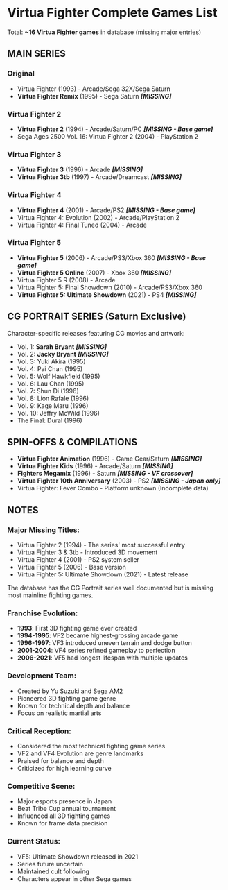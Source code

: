 # Virtua Fighter Complete Games List

Total: **~16 Virtua Fighter games** in database (missing major entries)

## MAIN SERIES

### Original
- Virtua Fighter (1993) - Arcade/Sega 32X/Sega Saturn
- **Virtua Fighter Remix** (1995) - Sega Saturn ***[MISSING]***

### Virtua Fighter 2
- **Virtua Fighter 2** (1994) - Arcade/Saturn/PC ***[MISSING - Base game]***
- Sega Ages 2500 Vol. 16: Virtua Fighter 2 (2004) - PlayStation 2

### Virtua Fighter 3
- **Virtua Fighter 3** (1996) - Arcade ***[MISSING]***
- **Virtua Fighter 3tb** (1997) - Arcade/Dreamcast ***[MISSING]***

### Virtua Fighter 4
- **Virtua Fighter 4** (2001) - Arcade/PS2 ***[MISSING - Base game]***
- Virtua Fighter 4: Evolution (2002) - Arcade/PlayStation 2
- Virtua Fighter 4: Final Tuned (2004) - Arcade

### Virtua Fighter 5
- **Virtua Fighter 5** (2006) - Arcade/PS3/Xbox 360 ***[MISSING - Base game]***
- **Virtua Fighter 5 Online** (2007) - Xbox 360 ***[MISSING]***
- Virtua Fighter 5 R (2008) - Arcade
- Virtua Fighter 5: Final Showdown (2010) - Arcade/PS3/Xbox 360
- **Virtua Fighter 5: Ultimate Showdown** (2021) - PS4 ***[MISSING]***

## CG PORTRAIT SERIES (Saturn Exclusive)

Character-specific releases featuring CG movies and artwork:
- Vol. 1: **Sarah Bryant** ***[MISSING]***
- Vol. 2: **Jacky Bryant** ***[MISSING]***
- Vol. 3: Yuki Akira (1995)
- Vol. 4: Pai Chan (1995)
- Vol. 5: Wolf Hawkfield (1995)
- Vol. 6: Lau Chan (1995)
- Vol. 7: Shun Di (1996)
- Vol. 8: Lion Rafale (1996)
- Vol. 9: Kage Maru (1996)
- Vol. 10: Jeffry McWild (1996)
- The Final: Dural (1996)

## SPIN-OFFS & COMPILATIONS

- **Virtua Fighter Animation** (1996) - Game Gear/Saturn ***[MISSING]***
- **Virtua Fighter Kids** (1996) - Arcade/Saturn ***[MISSING]***
- **Fighters Megamix** (1996) - Saturn ***[MISSING - VF crossover]***
- **Virtua Fighter 10th Anniversary** (2003) - PS2 ***[MISSING - Japan only]***
- Virtua Fighter: Fever Combo - Platform unknown (Incomplete data)

## NOTES

### Major Missing Titles:
- Virtua Fighter 2 (1994) - The series' most successful entry
- Virtua Fighter 3 & 3tb - Introduced 3D movement
- Virtua Fighter 4 (2001) - PS2 system seller
- Virtua Fighter 5 (2006) - Base version
- Virtua Fighter 5: Ultimate Showdown (2021) - Latest release

The database has the CG Portrait series well documented but is missing most mainline fighting games.

### Franchise Evolution:
- **1993**: First 3D fighting game ever created
- **1994-1995**: VF2 became highest-grossing arcade game
- **1996-1997**: VF3 introduced uneven terrain and dodge button
- **2001-2004**: VF4 series refined gameplay to perfection
- **2006-2021**: VF5 had longest lifespan with multiple updates

### Development Team:
- Created by Yu Suzuki and Sega AM2
- Pioneered 3D fighting game genre
- Known for technical depth and balance
- Focus on realistic martial arts

### Critical Reception:
- Considered the most technical fighting game series
- VF2 and VF4 Evolution are genre landmarks
- Praised for balance and depth
- Criticized for high learning curve

### Competitive Scene:
- Major esports presence in Japan
- Beat Tribe Cup annual tournament
- Influenced all 3D fighting games
- Known for frame data precision

### Current Status:
- VF5: Ultimate Showdown released in 2021
- Series future uncertain
- Maintained cult following
- Characters appear in other Sega games